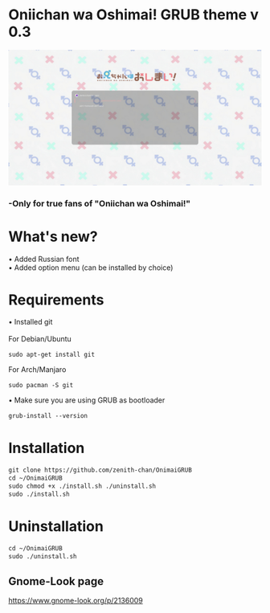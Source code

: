 # Oniichan wa Oshimai! GRUB theme v 0.3
<img src="./Onimai/preview/preview.png" > <br /> 
### -Only for true fans of "Oniichan wa Oshimai!"
# What's new?
• Added Russian font <br />
• Added option menu (can be installed by choice)
# Requirements
• Installed git <br /> <br />
 For Debian/Ubuntu
```
sudo apt-get install git
```
 For Arch/Manjaro
```
sudo pacman -S git
```
• Make sure you are using GRUB as bootloader
```
grub-install --version
```
# Installation
```
git clone https://github.com/zenith-chan/OnimaiGRUB
cd ~/OnimaiGRUB
sudo chmod +x ./install.sh ./uninstall.sh
sudo ./install.sh
```
# Uninstallation
```
cd ~/OnimaiGRUB
sudo ./uninstall.sh
```
## Gnome-Look page
https://www.gnome-look.org/p/2136009
